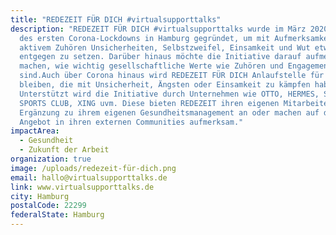 ```yaml
---
title: "REDEZEIT FÜR DICH #virtualsupporttalks"
description: "REDEZEIT FÜR DICH #virtualsupporttalks wurde im März 2020 während
  des ersten Corona-Lockdowns in Hamburg gegründet, um mit Aufmerksamkeit und
  aktivem Zuhören Unsicherheiten, Selbstzweifel, Einsamkeit und Wut etwas
  entgegen zu setzen. Darüber hinaus möchte die Initiative darauf aufmerksam
  machen, wie wichtig gesellschaftliche Werte wie Zuhören und Engagement
  sind.Auch über Corona hinaus wird REDEZEIT FÜR DICH Anlaufstelle für Menschen
  bleiben, die mit Unsicherheit, Ängsten oder Einsamkeit zu kämpfen haben.
  Unterstützt wird die Initiative durch Unternehmen wie OTTO, HERMES, SAP, URBAN
  SPORTS CLUB, XING uvm. Diese bieten REDEZEIT ihren eigenen Mitarbeitern als
  Ergänzung zu ihrem eigenen Gesundheitsmanagement an oder machen auf das
  Angebot in ihren externen Communities aufmerksam."
impactArea:
  - Gesundheit
  - Zukunft der Arbeit
organization: true
image: /uploads/redezeit-für-dich.png
email: hallo@virtualsupporttalks.de
link: www.virtualsupporttalks.de
city: Hamburg
postalCode: 22299
federalState: Hamburg
---
```

